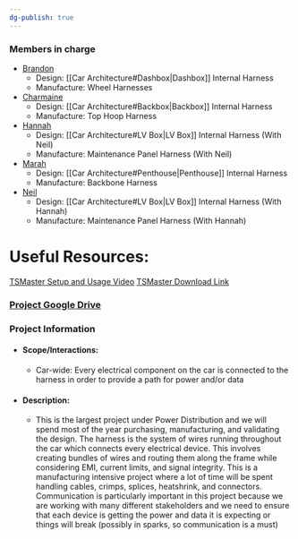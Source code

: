 ```yaml
---
dg-publish: true
---
```

### Members in charge
- [Brandon](https://nufsae.slack.com/team/U07PL43NDFE)
	- Design: [[Car Architecture#Dashbox|Dashbox]] Internal Harness
	- Manufacture: Wheel Harnesses
- [Charmaine](https://nufsae.slack.com/team/U07PHHCPLNP)
	- Design: [[Car Architecture#Backbox|Backbox]] Internal Harness
	- Manufacture: Top Hoop Harness
- [Hannah](https://nufsae.slack.com/team/U07PFHB6M8F)
	- Design: [[Car Architecture#LV Box|LV Box]] Internal Harness (With Neil)
	- Manufacture: Maintenance Panel Harness (With Neil)
- [Marah](https://nufsae.slack.com/team/U07PYPCL98V)
	- Design: [[Car Architecture#Penthouse|Penthouse]] Internal Harness
	- Manufacture: Backbone Harness
- [Neil](https://nufsae.slack.com/team/U07QF349F5F)
	- Design: [[Car Architecture#LV Box|LV Box]] Internal Harness (With Hannah)
	- Manufacture: Maintenance Panel Harness (With Hannah)

# Useful Resources:
[TSMaster Setup and Usage Video](https://www.youtube.com/watch?v=SC9NUNhF2gU) 
[TSMaster Download Link](https://github.com/TOSUN-Shanghai/TSMaster) 
### [Project Google Drive](https://drive.google.com/drive/folders/1XJQPlfdeBkZnX8IhdU2FMexnPGzltzIY?usp=sharing)

### Project Information
- #### Scope/Interactions:
	- Car-wide: Every electrical component on the car is connected to the harness in order to provide a path for power and/or data
- #### Description:
	- This is the largest project under Power Distribution and we will spend most of the year purchasing, manufacturing, and validating the design. The harness is the system of wires running throughout the car which connects every electrical device. This involves creating bundles of wires and routing them along the frame while considering EMI, current limits, and signal integrity. This is a manufacturing intensive project where a lot of time will be spent handling cables, crimps, splices, heatshrink, and connectors. Communication is particularly important in this project because we are working with many different stakeholders and we need to ensure that each device is getting the power and data it is expecting or things will break (possibly in sparks, so communication is a must)